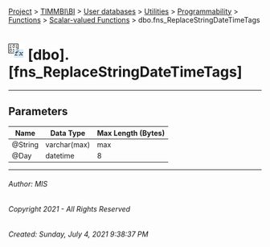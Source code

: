 #### 

[Project](../../../../../../index.md) > [TIMMBI\\BI](../../../../../index.md) > [User databases](../../../../index.md) > [Utilities](../../../index.md) > [Programmability](../../index.md) > [Functions](../index.md) > [Scalar-valued Functions](Scalar-valued_Functions.md) > dbo.fns_ReplaceStringDateTimeTags

# ![Scalar-valued Functions](../../../../../../Images/Function_Scalar32.png) [dbo].[fns_ReplaceStringDateTimeTags]

---

## <a name="#parameters"></a>Parameters

| Name | Data Type | Max Length (Bytes) |
|---|---|---|
| @String | varchar(max) | max |
| @Day | datetime | 8 |


---

###### Author:  MIS

###### Copyright 2021 - All Rights Reserved

###### Created: Sunday, July 4, 2021 9:38:37 PM

